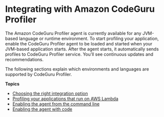 # Integrating with Amazon CodeGuru Profiler<a name="integrating-with-codeguru-profiler"></a>

The Amazon CodeGuru Profiler agent is currently available for any JVM\-based language or runtime environment\. To start profiling your application, enable the CodeGuru Profiler agent to be loaded and started when your JVM\-based application starts\. After the agent starts, it automatically sends profiles to CodeGuru Profiler service\. You’ll see continuous updates and recommendations\.

The following sections explain which environments and languages are supported by CodeGuru Profiler\.

**Topics**
+ [Choosing the right integration option](choosing-the-right-integration-option.md)
+ [Profiling your applications that run on AWS Lambda](setting-up-lambda.md)
+ [Enabling the agent from the command line](enabling-the-agent-with-command-line.md)
+ [Enabling the agent with code](enabling-the-agent-with-code.md)